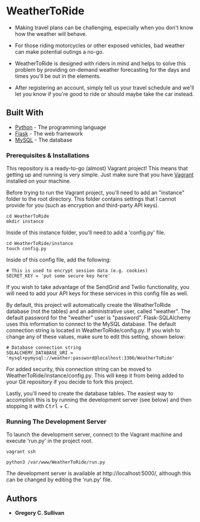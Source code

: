 # WeatherToRide

* Making travel plans can be challenging, especially when you don't know how the weather will behave.

* For those riding motorcycles or other exposed vehicles, bad weather can make potential outings a no-go.

* WeatherToRide is designed with riders in mind and helps to solve this problem by providing on-demand weather forecasting for the days and times you'll be out in the elements.

* After registering an account, simply tell us your travel schedule and we'll let you know if you're good to ride or should maybe take the car instead.

## Built With

* [Python](https://www.python.org/) - The programming language
* [Flask](http://flask.pocoo.org/) - The web framework
* [MySQL](https://www.mysql.com/) - The database

### Prerequisites & Installations

This repository is a ready-to-go (almost) Vagrant project! This means that getting up and running is very simple. Just make sure that you have [Vagrant](https://www.vagrantup.com/) installed on your machine.

Before trying to run the Vagrant project, you'll need to add an "instance" folder to the root directory. This folder contains settings that I cannot provide for you (such as encryption and third-party API keys).

```
cd WeatherToRide
mkdir instance
```

Inside of this instance folder, you'll need to add a 'config.py' file.

```
cd WeatherToRide/instance
touch config.py
```

Inside of this config file, add the following:

```
# This is used to encrypt session data (e.g. cookies)
SECRET_KEY = 'put some secure key here'
```

If you wish to take advantage of the SendGrid and Twilio functionality, you will need to add your API keys for these services in this config file as well.

By default, this project will automatically create the WeatherToRide database (not the tables) and an administrative user, called "weather". The default password for the "weather" user is "password". Flask-SQLAlchemy uses this information to connect to the MySQL database. The default connection string is located in WeatherToRide/config.py. If you wish to change any of these values, make sure to edit this setting, shown below:

```
# Database connection string
SQLALCHEMY_DATABASE_URI = 'mysql+pymysql://weather:password@localhost:3306/WeatherToRide'
```

For added security, this connection string can be moved to WeatherToRide/instance/config.py. This will keep it from being added to your Git repository if you decide to fork this project.

Lastly, you'll need to create the database tables. The easiest way to accomplish this is by running the development server (see below) and then stopping it with <kbd>Ctrl</kbd> + <kbd>C</kbd>.

### Running The Development Server

To launch the development server, connect to the Vagrant machine and execute 'run.py' in the project root.

```
vagrant ssh

python3 /var/www/WeatherToRide/run.py
```

The development server is available at http://localhost:5000/, although this can be changed by editing the 'run.py' file.

## Authors

* **Gregory C. Sullivan**

